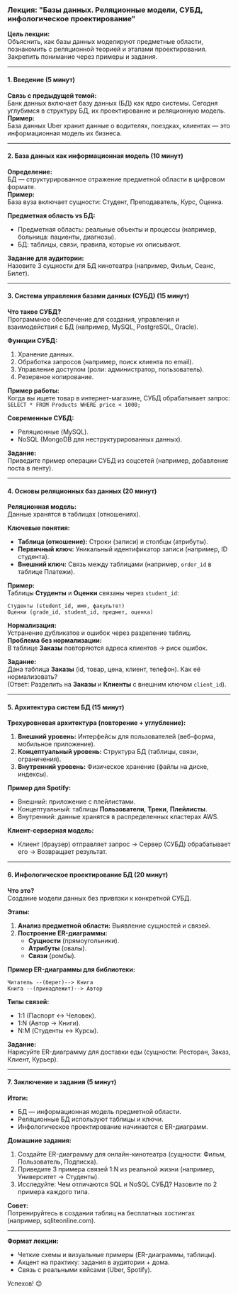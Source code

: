 ### Лекция: "Базы данных. Реляционные модели, СУБД, инфологическое проектирование"

**Цель лекции:**  
Объяснить, как базы данных моделируют предметные области, познакомить с реляционной теорией и этапами проектирования. Закрепить понимание через примеры и задания.

---

#### **1. Введение (5 минут)**  
**Связь с предыдущей темой:**  
Банк данных включает базу данных (БД) как ядро системы. Сегодня углубимся в структуру БД, их проектирование и реляционную модель.  
**Пример:**  
База данных Uber хранит данные о водителях, поездках, клиентах — это информационная модель их бизнеса.

---

#### **2. База данных как информационная модель (10 минут)**  
**Определение:**  
БД — структурированное отражение предметной области в цифровом формате.  
**Пример:**  
База вуза включает сущности: Студент, Преподаватель, Курс, Оценка.  

**Предметная область vs БД:**  
- Предметная область: реальные объекты и процессы (например, больница: пациенты, диагнозы).  
- БД: таблицы, связи, правила, которые их описывают.  

**Задание для аудитории:**  
Назовите 3 сущности для БД кинотеатра (например, Фильм, Сеанс, Билет).

---

#### **3. Система управления базами данных (СУБД) (15 минут)**  
**Что такое СУБД?**  
Программное обеспечение для создания, управления и взаимодействия с БД (например, MySQL, PostgreSQL, Oracle).  

**Функции СУБД:**  
1. Хранение данных.  
2. Обработка запросов (например, поиск клиента по email).  
3. Управление доступом (роли: администратор, пользователь).  
4. Резервное копирование.  

**Пример работы:**  
Когда вы ищете товар в интернет-магазине, СУБД обрабатывает запрос:  
`SELECT * FROM Products WHERE price < 1000;`  

**Современные СУБД:**  
- Реляционные (MySQL).  
- NoSQL (MongoDB для неструктурированных данных).  

**Задание:**  
Приведите пример операции СУБД из соцсетей (например, добавление поста в ленту).

---

#### **4. Основы реляционных баз данных (20 минут)**  
**Реляционная модель:**  
Данные хранятся в таблицах (отношениях).  

**Ключевые понятия:**  
- **Таблица (отношение):** Строки (записи) и столбцы (атрибуты).  
- **Первичный ключ:** Уникальный идентификатор записи (например, ID студента).  
- **Внешний ключ:** Связь между таблицами (например, `order_id` в таблице Платежи).  

**Пример:**  
Таблицы **Студенты** и **Оценки** связаны через `student_id`:  
```
Студенты (student_id, имя, факультет)  
Оценки (grade_id, student_id, предмет, оценка)
```  

**Нормализация:**  
Устранение дубликатов и ошибок через разделение таблиц.  
**Проблема без нормализации:**  
В таблице **Заказы** повторяются адреса клиентов → риск ошибок.  

**Задание:**  
Дана таблица **Заказы** (id, товар, цена, клиент, телефон). Как её нормализовать?  
(Ответ: Разделить на **Заказы** и **Клиенты** с внешним ключом `client_id`).

---

#### **5. Архитектура систем БД (15 минут)**  
**Трехуровневая архитектура (повторение + углубление):**  
1. **Внешний уровень:** Интерфейсы для пользователей (веб-форма, мобильное приложение).  
2. **Концептуальный уровень:** Структура БД (таблицы, связи, ограничения).  
3. **Внутренний уровень:** Физическое хранение (файлы на диске, индексы).  

**Пример для Spotify:**  
- Внешний: приложение с плейлистами.  
- Концептуальный: таблицы **Пользователи**, **Треки**, **Плейлисты**.  
- Внутренний: данные хранятся в распределенных кластерах AWS.  

**Клиент-серверная модель:**  
- Клиент (браузер) отправляет запрос → Сервер (СУБД) обрабатывает его → Возвращает результат.  

---

#### **6. Инфологическое проектирование БД (20 минут)**  
**Что это?**  
Создание модели данных без привязки к конкретной СУБД.  

**Этапы:**  
1. **Анализ предметной области:** Выявление сущностей и связей.  
2. **Построение ER-диаграммы:**  
   - **Сущности** (прямоугольники).  
   - **Атрибуты** (овалы).  
   - **Связи** (ромбы).  

**Пример ER-диаграммы для библиотеки:**  
```
Читатель --(берет)--> Книга  
Книга --(принадлежит)--> Автор
```  

**Типы связей:**  
- 1:1 (Паспорт ↔ Человек).  
- 1:N (Автор → Книги).  
- N:M (Студенты ↔ Курсы).  

**Задание:**  
Нарисуйте ER-диаграмму для доставки еды (сущности: Ресторан, Заказ, Клиент, Курьер).

---

#### **7. Заключение и задания (5 минут)**  
**Итоги:**  
- БД — информационная модель предметной области.  
- Реляционные БД используют таблицы и ключи.  
- Инфологическое проектирование начинается с ER-диаграмм.  

**Домашние задания:**  
1. Создайте ER-диаграмму для онлайн-кинотеатра (сущности: Фильм, Пользователь, Подписка).  
2. Приведите 3 примера связей 1:N из реальной жизни (например, Университет → Студенты).  
3. Исследуйте: Чем отличаются SQL и NoSQL СУБД? Назовите по 2 примера каждого типа.  

**Совет:**  
Потренируйтесь в создании таблиц на бесплатных хостингах (например, sqliteonline.com).  

---

**Формат лекции:**  
- Четкие схемы и визуальные примеры (ER-диаграммы, таблицы).  
- Акцент на практику: задания в аудитории + дома.  
- Связь с реальными кейсами (Uber, Spotify).  

Успехов! 😊
